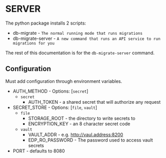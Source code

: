 
# SERVER

The python package installs 2 scripts:
* db-migrate        - `The normal running mode that runs migrations`
* db-migrate-server - `A new command that runs an API service to run migrations for you`

The rest of this documentation is for the `db-migrate-server` command.


## Configuration

Must add configuration through environment variables.

* AUTH_METHOD - Options: [`secret`]
  * `secret`
    * AUTH_TOKEN - a shared secret that will authorize any request
* SECRET_STORE - Options: [`file`, `vault`]
  * `file`
    * STORAGE_ROOT - the directory to write secrets to
    * ENCRYPTION_KEY - an 8 character secret code
  * `vault`
    * VAULT_ADDR - e.g. http://vaul.address:8200
    * EDP_RO_PASSWORD - The password used to access vault secrets
* PORT - defaults to 8080
